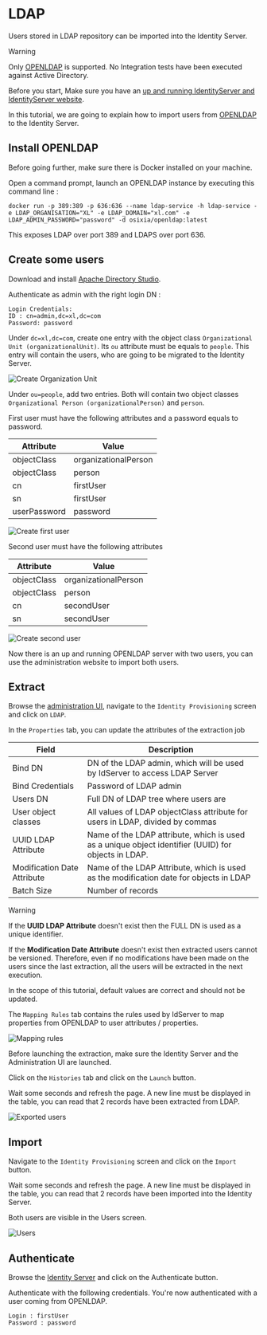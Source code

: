 # LDAP

Users stored in LDAP repository can be imported into the Identity Server.

> [!WARNING]
> Only [OPENLDAP](https://www.openldap.org/) is supported. 
> No Integration tests have been executed against Active Directory.
>
> Before you start, Make sure you have an [up and running IdentityServer and IdentityServer website](/documentation/gettingstarted/index.html).

In this tutorial, we are going to explain how to import users from [OPENLDAP](https://www.openldap.org/) to the Identity Server.

## Install OPENLDAP

Before going further, make sure there is Docker installed on your machine.

Open a command prompt, launch an OPENLDAP instance by executing this command line :

```
docker run -p 389:389 -p 636:636 --name ldap-service -h ldap-service -e LDAP_ORGANISATION="XL" -e LDAP_DOMAIN="xl.com" -e LDAP_ADMIN_PASSWORD="password" -d osixia/openldap:latest
```

This exposes LDAP over port 389 and LDAPS over port 636.

## Create some users

Download and install [Apache Directory Studio](https://directory.apache.org/studio/downloads.html).

Authenticate as admin with the right login DN :

```
Login Credentials:
ID : cn=admin,dc=xl,dc=com
Password: password
```

Under `dc=xl,dc=com`, create one entry with the object class `Organizational Unit (organizationalUnit)`. Its `ou` attribute must be equals to `people`.
This entry will contain the users, who are going to be migrated to the Identity Server.

![Create Organization Unit](images/ldap-1.png)

Under `ou=people`, add two entries. Both will contain two object classes `Organizational Person (organizationalPerson)` and `person`.

First user must have the following attributes and a password equals to password.

| Attribute    | Value                |
| ------------ | -------------------- |
| objectClass  | organizationalPerson |
| objectClass  | person               |
| cn           | firstUser            |
| sn           | firstUser            |
| userPassword | password            |

![Create first user](images/ldap-2.png)

Second user must have the following attributes

| Attribute   | Value                |
| ----------- | -------------------- |
| objectClass | organizationalPerson |
| objectClass | person               |
| cn          | secondUser           |
| sn          | secondUser           |

![Create second user](images/ldap-3.png)

Now there is an up and running OPENLDAP server with two users, you can use the administration website to import both users.

## Extract

Browse the [administration UI](http://localhost:5002), navigate to the `Identity Provisioning` screen and click on `LDAP`.

In the `Properties` tab, you can update the attributes of the extraction job

| Field                       | Description                                                                                         |
| --------------------------- | --------------------------------------------------------------------------------------------------- |
| Bind DN                     | DN of the LDAP admin, which will be used by IdServer to access LDAP Server                          |
| Bind Credentials            | Password of LDAP admin                                                                              |
| Users DN                    | Full DN of LDAP tree where users are                                                                |
| User object classes         | All values of LDAP objectClass attribute for users in LDAP, divided by commas                       |
| UUID LDAP Attribute         | Name of the LDAP attribute, which is used as a unique object identifier (UUID) for objects in LDAP. |
| Modification Date Attribute | Name of the LDAP Attribute, which is used as the modification date for objects in LDAP              |
| Batch Size                  | Number of records                                                                                   |

> [!WARNING]
> If the **UUID LDAP Attribute** doesn't exist then the FULL DN is used as a unique identifier.
>
> If the **Modification Date Attribute** doesn't exist then extracted users cannot be versioned. Therefore, even if no modifications have been made on the users since the last extraction, all the users will be extracted in the next execution.

In the scope of this tutorial, default values are correct and should not be updated.

The `Mapping Rules` tab contains the rules used by IdServer to map properties from OPENLDAP to user attributes / properties.

![Mapping rules](images/ldap-4.png)

Before launching the extraction, make sure the Identity Server and the Administration UI are launched.

Click on the `Histories` tab and click on the `Launch` button.

Wait some seconds and refresh the page. A new line must be displayed in the table, you can read that 2 records have been extracted from LDAP.

![Exported users](images/ldap-5.png)

## Import

Navigate to the `Identity Provisioning` screen and click on the `Import` button.

Wait some seconds and refresh the page. A new line must be displayed in the table, you can read that 2 records have been imported into the Identity Server.

Both users are visible in the Users screen.

![Users](images/ldap-6.png)

## Authenticate

Browse the [Identity Server](https://localhost:5001/master) and click on the Authenticate button.

Authenticate with the following credentials. You're now authenticated with a user coming from OPENLDAP.

```
Login : firstUser
Password : password
```